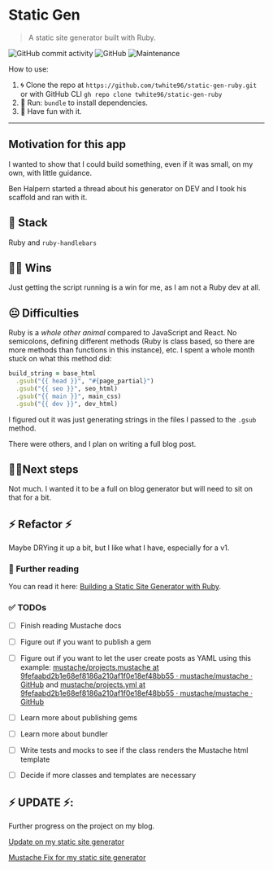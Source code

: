 # Static Gen

> A static site generator built with Ruby.

![GitHub commit activity](https://img.shields.io/github/commit-activity/m/twhite96/static-gen-ruby?color=%23ec7fff&style=for-the-badge)
 ![GitHub](https://img.shields.io/github/license/twhite96/static-gen-ruby?color=%2317e9bf&style=for-the-badge)
 ![Maintenance](https://img.shields.io/maintenance/yes/2022?color=%23f08080&style=for-the-badge)

How to use:

1. 🌀 Clone the repo at `https://github.com/twhite96/static-gen-ruby.git` or with GitHub CLI `gh repo clone twhite96/static-gen-ruby`
2. 🏃 Run: `bundle` to install dependencies.
3. 🎊 Have fun with it.

---

## Motivation for this app
I wanted to show that I could build something, even if it was small, on my own, with little guidance.

Ben Halpern started a thread about his generator on DEV and I took his scaffold and ran with it.
## 🥞 Stack
Ruby and `ruby-handlebars`
## 👊🏽 Wins
Just getting the script running is a win for me, as I am not a Ruby dev at all.
## 😐 Difficulties
Ruby is a *whole other animal* compared to JavaScript and React. No semicolons, defining different methods (Ruby is class based, so there are more methods than functions in this instance), etc. I spent a whole month stuck on what this method did:

```ruby
build_string = base_html
  .gsub("{{ head }}", "#{page_partial}")
  .gsub("{{ seo }}", seo_html)
  .gsub("{{ main }}", main_css)
  .gsub("{{ dev }}", dev_html)
```

I figured out it was just generating strings in the files I passed to the `.gsub` method.

There were others, and I plan on writing a full blog post.
## 🚶‍♂️Next steps
Not much. I wanted it to be a full on blog generator but will need to sit on that for a bit.
## ⚡ Refactor ⚡
Maybe DRYing it up a bit, but I like what I have, especially for a v1.
### 📘 Further reading
You can read it here: [Building a Static Site Generator with Ruby](https://tiffanywhite.dev/2020/12/17/building-a-static-site-generator-with-ruby/).


### ✅ TODOs

- [ ] Finish reading Mustache docs
- [ ] Figure out if you want to publish a gem
- [ ] Figure out if you want to let the user create posts as YAML using this example: [mustache/projects.mustache at 9fefaabd2b1e68ef8186a210af1f0e18ef48bb55 · mustache/mustache · GitHub](https://github.com/mustache/mustache/blob/9fefaabd2b1e68ef8186a210af1f0e18ef48bb55/examples/projects.mustache) and [mustache/projects.yml at 9fefaabd2b1e68ef8186a210af1f0e18ef48bb55 · mustache/mustache · GitHub](https://github.com/mustache/mustache/blob/9fefaabd2b1e68ef8186a210af1f0e18ef48bb55/examples/projects.yml)
- [ ] Learn more about publishing gems
- [ ] Learn more about bundler
- [ ] Write tests and mocks to see if the class renders the Mustache html template
- [ ] Decide if more classes and templates are necessary


## ⚡ UPDATE ⚡:

Further progress on the project on my blog.

[Update on my static site generator](https://www.tiffanywhite.dev/2022/09/26/update-on-my-static-site-generator/)

[Mustache Fix for my static site generator](https://www.tiffanywhite.dev/shorts/mustache-fix-for-my-static-site-generator/)

